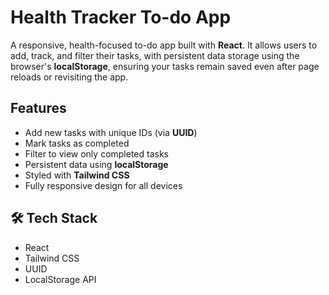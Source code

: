 # Health Tracker To-do App 

A responsive, health-focused to-do app built with **React**. It allows users to add, track, and filter their tasks, with persistent data storage using the browser's **localStorage**, ensuring your tasks remain saved even after page reloads or revisiting the app.

##  Features

- Add new tasks with unique IDs (via **UUID**)
- Mark tasks as completed
- Filter to view only completed tasks
- Persistent data using **localStorage**
- Styled with **Tailwind CSS**
- Fully responsive design for all devices

## 🛠️ Tech Stack

- React
- Tailwind CSS
- UUID
- LocalStorage API

